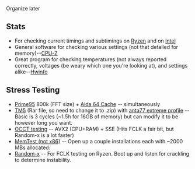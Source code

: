 Organize later

## Stats
- For checking current timings and subtimings on [Ryzen](https://zentimings.protonrom.com/) and on [Intel](https://www.asrock.com/mb/Intel/Z170%20OC%20Formula/#Download)
- General software for checking various settings (not that detailed for memory)--[CPU-Z](https://www.cpuid.com/softwares/cpu-z.html)
- Great program for checking temperatures (not always reported correctly, voltages (be weary which one you're looking at), and settings alike--[Hwinfo](https://www.hwinfo.com/download.php)
## Stress Testing

- [Prime95](https://www.mersenne.org/download/) 800k (FFT size) + [Aida 64 Cache](https://www.aida64.com/downloads) -- simultaneously
- [TM5](http://testmem.tz.ru/tm5.rar) (Rar file, so need to change it to .zip) with [anta77 extreme profile](https://drive.google.com/file/d/1uegPn9ZuUoWxOssCP4PjMjGW9eC_1VJA/) -- Basic is 3 cycles (~1.5h for 16GB of memory) but can modify it to be however long you want.
- [OCCT testing](https://www.ocbase.com/) -- AVX2 (CPU+RAM) + SSE (Hits FCLK a fair bit, but Random-x is a lot faster)
- [MemTest (not x86)](https://hcidesign.com/memtest/) -- Open up a couple installations each with ~2000 MBs allocated:
- [Random-x](https://github.com/tevador/RandomX) -- For FCLK testing on Ryzen. Boot up and listen for crackling to determine instability. 
